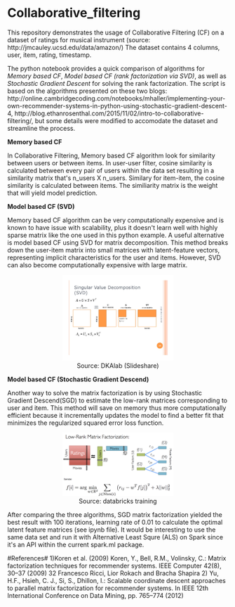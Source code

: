 # Collaborative_filtering

<p> This repository demonstrates the usage of Collaborative Filtering (CF) on a dataset of ratings for musical instrument (source: http://jmcauley.ucsd.edu/data/amazon/)
The dataset contains 4 columns, user, item, rating, timestamp. </p>

<p>The python notebook provides a quick comparison of algorithms for <i> Memory based CF</i>, <i>Model based CF (rank factorization via SVD)</i>, as well as <i>Stochastic Gradient Descent</i> for solving the rank factorization.
The script is based on the algorithms presented on these two blogs: http://online.cambridgecoding.com/notebooks/mhaller/implementing-your-own-recommender-systems-in-python-using-stochastic-gradient-descent-4, 
http://blog.ethanrosenthal.com/2015/11/02/intro-to-collaborative-filtering/, but some details were modified to accomodate the dataset and streamline the process. </p>


<b>Memory based CF  </b>
<p>In Collaborative Filtering, Memory based CF algorithm look for similarity between users or between items. In user-user filter, cosine similarity is calculated between every pair of users within the data set resulting in a similarity matrix that's n_users X n_users. Similary for item-item, the cosine similarity is calculated between items. 
The similiarity matrix is the weight that will yield model prediction. </p>

<b>Model based CF (SVD) </b>
<p>Memory based CF algorithm can be very computationally expensive and is known to have issue with scalability, plus it doesn't learn well with highly sparse matrix like the one used in this python example.
A useful alternative is model based CF using SVD for matrix decomposition. This method breaks down the user-item matrix into small matrices with latent-feature vectors,
representing implicit characteristics for the user and items. However, SVD can also become computationally expensive with large matrix. </p>
<p align='center'><a href="https://www.slideshare.net/DKALab/collaborativefilteringfactorization"><img src= 'svd.jpg', width=50%, height=50%></a><br> Source: DKAlab (Slideshare)</p>

<b>Model based CF (Stochastic Gradient Descend) </b>
<p>Another way to solve the matrix factorization is by using Stochastic Gradient Descend(SGD) to estimate the low-rank matrices corresponding to user and item. This method will save on memory thus more computationally efficient because it incrementally updates the model to find a better fit that minimizes the regularized squared error loss function.

<p align='center'><a href="https://databricks-training.s3.amazonaws.com/movie-recommendation-with-mllib.html"><img src= 'matrix_factorization.png', width=50%, height=50%></a> <br>Source: databricks training</p>

<p>After comparing the three algorithms, SGD matrix factorization yielded the best result with 100 iterations, learning rate of 0.01 to calculate the optimal latent feature matrices (see ipynb file). It would be interesting to use the same data set and run it with Alternative Least Squre (ALS) on Spark since it's an API within the current spark.ml package. 

#References#
1)Koren et al. (2009) Koren, Y., Bell, R.M., Volinsky, C.: Matrix factorization techniques for recommender systems. IEEE Computer 42(8), 30–37 (2009) 32 Francesco Ricci, Lior Rokach and Bracha Shapira
2) Yu, H.F., Hsieh, C. J., Si, S., Dhillon, I.: Scalable coordinate descent approaches to parallel matrix factorization for recommender systems. In IEEE 12th International Conference on Data Mining, pp. 765–774 (2012)
